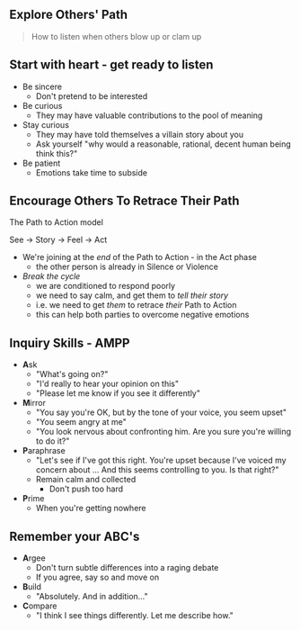 ## Explore Others' Path

> How to listen when others blow up or clam up

## Start with heart - get ready to listen

- Be sincere
    - Don't pretend to be interested
- Be curious
    - They may have valuable contributions to the pool of meaning
- Stay curious
    - They may have told themselves a villain story about you
    - Ask yourself "why would a reasonable, rational, decent human being think this?"
- Be patient
    - Emotions take time to subside

## Encourage Others To Retrace Their Path

The Path to Action model

See -> Story -> Feel -> Act

- We're joining at the *end* of the Path to Action - in the Act phase
    - the other person is already in Silence or Violence
- *Break the cycle*
    - we are conditioned to respond poorly
    - we need to say calm, and get them to *tell their story*
    - i.e. we need to get *them* to retrace *their* Path to Action
    - this can help both parties to overcome negative emotions

## Inquiry Skills - AMPP

- **A**sk
    - "What's going on?"
    - "I'd really to hear your opinion on this"
    - "Please let me know if you see it differently"
- **M**irror
    - "You say you're OK, but by the tone of your voice, you seem upset"
    - "You seem angry at me"
    - "You look nervous about confronting him.  Are you sure you're willing to do it?"
- **P**araphrase
    - "Let's see if I've got this right.  You're upset because I've voiced my concern about ...  And this seems controlling to you.  Is that right?"
    - Remain calm and collected
      - Don't push too hard
- **P**rime
    - When you're getting nowhere

## Remember your ABC's

- **A**rgee
    - Don't turn subtle differences into a raging debate
    - If you agree, say so and move on
- **B**uild
    - "Absolutely.  And in addition..."
- **C**ompare
    - "I think I see things differently.  Let me describe how."

